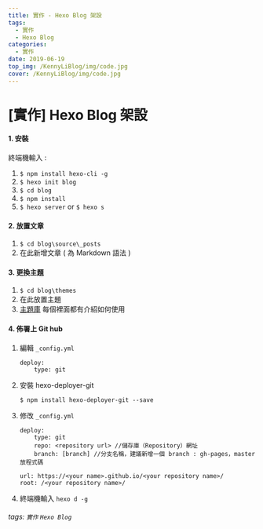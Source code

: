 ```yaml
---
title: 實作 - Hexo Blog 架設
tags:
  - 實作
  - Hexo Blog
categories:
  - 實作
date: 2019-06-19
top_img: /KennyLiBlog/img/code.jpg
cover: /KennyLiBlog/img/code.jpg
---
```

# [實作] Hexo Blog 架設

#### 1. 安裝

終端機輸入 :

1. `$ npm install hexo-cli -g`
2. `$ hexo init blog`
3. `$ cd blog`
4. `$ npm install`
5. `$ hexo server` or `$ hexo s`

#### 2. 放置文章

1. `$ cd blog\source\_posts`
2. 在此新增文章 ( 為 Markdown 語法 )

#### 3. 更換主題

1. `$ cd blog\themes`
2. 在此放置主題
3. [主題庫](https://hexo.io/themes/) 每個裡面都有介紹如何使用

#### 4. 佈署上 Git hub

1. 編輯 `_config.yml`

    ```
    deploy:
        type: git
    ```
    
2. 安裝 hexo-deployer-git

    ```
    $ npm install hexo-deployer-git --save
    ```
    
3. 修改 `_config.yml`

    ```
    deploy:
        type: git
        repo: <repository url> //儲存庫（Repository）網址
        branch: [branch] //分支名稱，建議新增一個 branch : gh-pages，master 放程式碼
    ```
    
    ```
    url: https://<your name>.github.io/<your repository name>/
    root: /<your repository name>/
    ```
    
4. 終端機輸入 `hexo d -g`

###### tags: `實作` `Hexo Blog`